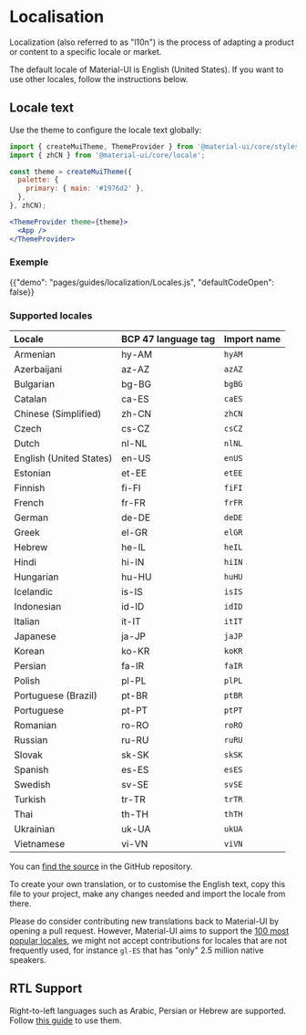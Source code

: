 # Localisation

<p class="description">Localization (also referred to as "l10n") is the process of adapting a product or content to a specific locale or market.</p>

The default locale of Material-UI is English (United States). If you want to use other locales, follow the instructions below.

## Locale text

Use the theme to configure the locale text globally:

```jsx
import { createMuiTheme, ThemeProvider } from '@material-ui/core/styles';
import { zhCN } from '@material-ui/core/locale';

const theme = createMuiTheme({
  palette: {
    primary: { main: '#1976d2' },
  },
}, zhCN);

<ThemeProvider theme={theme}>
  <App />
</ThemeProvider>
```

### Exemple

{{"demo": "pages/guides/localization/Locales.js", "defaultCodeOpen": false}}

### Supported locales

| Locale                  | BCP 47 language tag | Import name |
|:----------------------- |:------------------- |:----------- |
| Armenian                | hy-AM               | `hyAM`      |
| Azerbaijani             | az-AZ               | `azAZ`      |
| Bulgarian               | bg-BG               | `bgBG`      |
| Catalan                 | ca-ES               | `caES`      |
| Chinese (Simplified)    | zh-CN               | `zhCN`      |
| Czech                   | cs-CZ               | `csCZ`      |
| Dutch                   | nl-NL               | `nlNL`      |
| English (United States) | en-US               | `enUS`      |
| Estonian                | et-EE               | `etEE`      |
| Finnish                 | fi-FI               | `fiFI`      |
| French                  | fr-FR               | `frFR`      |
| German                  | de-DE               | `deDE`      |
| Greek                   | el-GR               | `elGR`      |
| Hebrew                  | he-IL               | `heIL`      |
| Hindi                   | hi-IN               | `hiIN`      |
| Hungarian               | hu-HU               | `huHU`      |
| Icelandic               | is-IS               | `isIS`      |
| Indonesian              | id-ID               | `idID`      |
| Italian                 | it-IT               | `itIT`      |
| Japanese                | ja-JP               | `jaJP`      |
| Korean                  | ko-KR               | `koKR`      |
| Persian                 | fa-IR               | `faIR`      |
| Polish                  | pl-PL               | `plPL`      |
| Portuguese (Brazil)     | pt-BR               | `ptBR`      |
| Portuguese              | pt-PT               | `ptPT`      |
| Romanian                | ro-RO               | `roRO`      |
| Russian                 | ru-RU               | `ruRU`      |
| Slovak                  | sk-SK               | `skSK`      |
| Spanish                 | es-ES               | `esES`      |
| Swedish                 | sv-SE               | `svSE`      |
| Turkish                 | tr-TR               | `trTR`      |
| Thai                    | th-TH               | `thTH`      |
| Ukrainian               | uk-UA               | `ukUA`      |
| Vietnamese              | vi-VN               | `viVN`      |

You can [find the source](https://github.com/mui-org/material-ui/blob/next/packages/material-ui/src/locale/index.ts) in the GitHub repository.

To create your own translation, or to customise the English text, copy this file to your project, make any changes needed and import the locale from there.

Please do consider contributing new translations back to Material-UI by opening a pull request. However, Material-UI aims to support the [100 most popular locales](https://en.wikipedia.org/wiki/List_of_languages_by_number_of_native_speakers), we might not accept contributions for locales that are not frequently used, for instance `gl-ES` that has "only" 2.5 million native speakers.

## RTL Support

Right-to-left languages such as Arabic, Persian or Hebrew are supported. Follow [this guide](/guides/right-to-left/) to use them.
